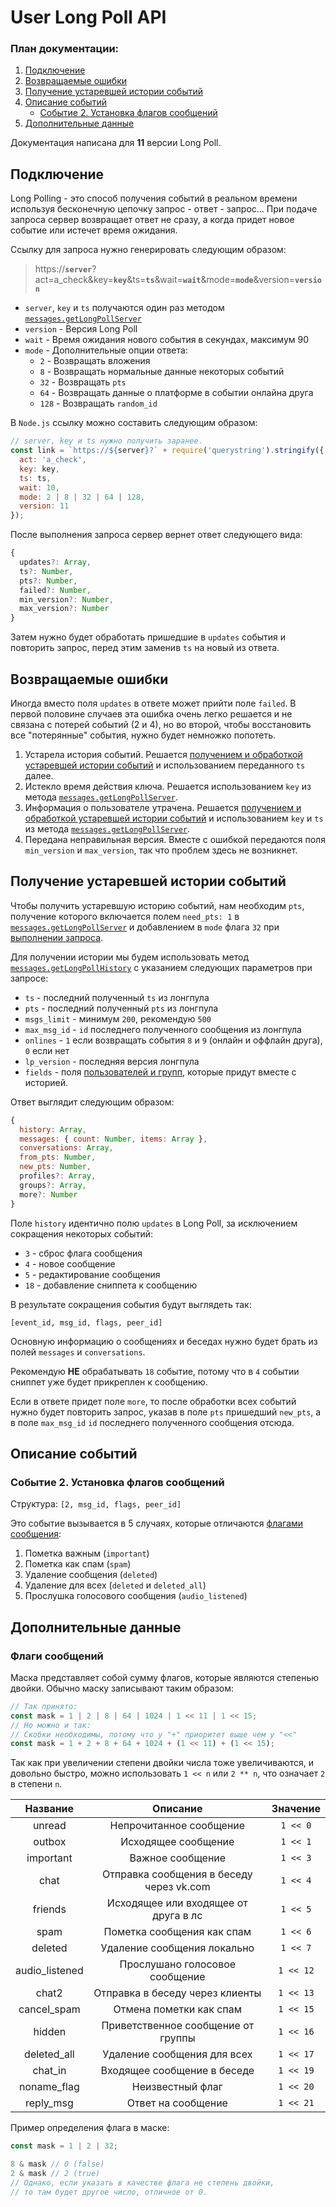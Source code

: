 # User Long Poll API

### План документации:
1. [Подключение](#подключение)
2. [Возвращаемые ошибки](#возвращаемые-ошибки)
3. [Получение устаревшей истории событий](#получение-устаревшей-истории-событий)
4. [Описание событий](#описание-событий)
   - [Событие 2. Установка флагов сообщений](#событие-2-установка-флагов-сообщений)
5. [Дополнительные данные](#дополнительные-данные)

Документация написана для __11__ версии Long Poll.

## Подключение

Long Polling - это способ получения событий в реальном времени используя бесконечную цепочку запрос - ответ - запрос... При подаче запроса сервер возвращает ответ не сразу, а когда придет новое событие или истечет время ожидания.

Ссылку для запроса нужно генерировать следующим образом:

> https://**`server`**?act=a_check&key=**`key`**&ts=**`ts`**&wait=**`wait`**&mode=**`mode`**&version=**`version`**

* `server`, `key` и `ts` получаются один раз методом [`messages.getLongPollServer`](https://vk.com/dev/messages.getLongPollServer)
* `version` - Версия Long Poll
* `wait` - Время ожидания нового события в секундах, максимум 90
* `mode` - Дополнительные опции ответа:
  * `2` - Возвращать вложения
  * `8` - Возвращать нормальные данные некоторых событий
  * `32` - Возвращать `pts`
  * `64` - Возвращать данные о платформе в событии онлайна друга
  * `128` - Возвращать `random_id`

В `Node.js` ссылку можно составить следующим образом:
```js
// server, key и ts нужно получить заранее. 
const link = `https://${server}?` + require('querystring').stringify({
  act: 'a_check',
  key: key,
  ts: ts,
  wait: 10,
  mode: 2 | 8 | 32 | 64 | 128,
  version: 11
});
```

После выполнения запроса сервер вернет ответ следующего вида:
```js
{
  updates?: Array,
  ts?: Number,
  pts?: Number,
  failed?: Number,
  min_version?: Number,
  max_version?: Number
}
```

Затем нужно будет обработать пришедшие в `updates` события и повторить запрос, перед этим заменив `ts` на новый из ответа.

## Возвращаемые ошибки

Иногда вместо поля `updates` в ответе может прийти поле `failed`. В первой половине случаев эта ошибка очень легко решается и не связана с потерей событий (2 и 4), но во второй, чтобы восстановить все "потерянные" события, нужно будет немножко попотеть.

1. Устарела история событий. Решается [получением и обработкой устаревшей истории событий](#получение-устаревшей-истории-событий) и использованием переданного `ts` далее.
2. Истекло время действия ключа. Решается использованием `key` из метода [`messages.getLongPollServer`](https://vk.com/dev/messages.getLongPollServer).
3. Информация о пользователе утрачена. Решается [получением и обработкой устаревшей истории событий](#получение-устаревшей-истории-событий) и использованием `key` и `ts` из метода [`messages.getLongPollServer`](https://vk.com/dev/messages.getLongPollServer).
4. Передана неправильная версия. Вместе с ошибкой передаются поля `min_version` и `max_version`, так что проблем здесь не возникнет.

## Получение устаревшей истории событий

Чтобы получить устаревшую историю событий, нам необходим `pts`, получение которого включается полем `need_pts: 1` в [`messages.getLongPollServer`](https://vk.com/dev/messages.getLongPollServer) и добавлением в `mode` флага `32` при [выполнении запроса](#подключение).

Для получении истории мы будем использовать метод [`messages.getLongPollHistory`](https://vk.com/dev/messages.getLongPollHistory) с указанием следующих параметров при запросе:
- `ts` - последний полученный `ts` из лонгпула
- `pts` - последний полученный `pts` из лонгпула
- `msgs_limit` - минимум `200`, рекомендую `500`
- `max_msg_id` - `id` последнего полученного сообщения из лонгпула
- `onlines` - `1` если возвращать события `8` и `9` (онлайн и оффлайн друга), `0` если нет
- `lp_version` - последняя версия лонгпула
- `fields` - поля [пользователей и групп](https://vk.com/dev/objects/user), которые придут вместе с историей.

Ответ выглядит следующим образом:
```js
{
  history: Array,
  messages: { count: Number, items: Array },
  conversations: Array,
  from_pts: Number,
  new_pts: Number,
  profiles?: Array,
  groups?: Array,
  more?: Number
}
```

Поле `history` идентично полю `updates` в Long Poll, за исключением сокращения некоторых событий:
- `3` - сброс флага сообщения
- `4` - новое сообщение
- `5` - редактирование сообщения
- `18` - добавление сниппета к сообщению

В результате сокращения события будут выглядеть так:
```
[event_id, msg_id, flags, peer_id]
```

Основную информацию о сообщениях и беседах нужно будет брать из полей `messages` и `conversations`.

Рекомендую __НЕ__ обрабатывать `18` событие, потому что в `4` событии сниппет уже будет прикреплен к сообщению. 

Если в ответе придет поле `more`, то после обработки всех событий нужно будет повторить запрос, указав в поле `pts` пришедший `new_pts`, а в поле `max_msg_id` `id` последнего полученного сообщения отсюда.

## Описание событий

### Событие 2. Установка флагов сообщений
Структура: `[2, msg_id, flags, peer_id]`

Это событие вызывается в 5 случаях, которые отличаются [флагами сообщения](#флаги-сообщений):
1. Пометка важным (`important`)
2. Пометка как спам (`spam`)
3. Удаление сообщения (`deleted`)
4. Удаление для всех (`deleted` и `deleted_all`)
5. Прослушка голосового сообщения (`audio_listened`)


## Дополнительные данные

### Флаги сообщений

Маска представляет собой сумму флагов, которые являются степенью двойки.
Обычно маску записывают таким образом:
```js
// Так принято: 
const mask = 1 | 2 | 8 | 64 | 1024 | 1 << 11 | 1 << 15;
// Но можно и так:
// Скобки необходимы, потому что у "+" приоритет выше чем у "<<"
const mask = 1 + 2 + 8 + 64 + 1024 + (1 << 11) + (1 << 15);
```

Так как при увеличении степени двойки числа тоже увеличиваются, и довольно быстро,
можно использовать `1 << n` или `2 ** n`, что означает `2` в степени `n`.

|    Название    |                 Описание                 |  Значение  |
| :------------: | :--------------------------------------: | :--------: |
| unread         | Непрочитанное сообщение                  | `1 << 0`   |
| outbox         | Исходящее сообщение                      | `1 << 1`   |
| important      | Важное сообщение                         | `1 << 3`   |
| chat           | Отправка сообщения в беседу через vk.com | `1 << 4`   |
| friends        | Исходящее или входящее от друга в лс     | `1 << 5`   |
| spam           | Пометка сообщения как спам               | `1 << 6`   |
| deleted        | Удаление сообщения локально              | `1 << 7`   |
| audio_listened | Прослушано голосовое сообщение           | `1 << 12`  |
| chat2          | Отправка в беседу через клиенты          | `1 << 13`  |
| cancel_spam    | Отмена пометки как спам                  | `1 << 15`  |
| hidden         | Приветственное сообщение от группы       | `1 << 16`  |
| deleted_all    | Удаление сообщения для всех              | `1 << 17`  |
| chat_in        | Входящее сообщение в беседе              | `1 << 19`  |
| noname_flag    | Неизвестный флаг                         | `1 << 20`  |
| reply_msg      | Ответ на сообщение                       | `1 << 21`  |

Пример определения флага в маске:
```js
const mask = 1 | 2 | 32;

8 & mask // 0 (false)
2 & mask // 2 (true)
// Однако, если указать в качестве флага не степень двойки,
// то там будет другое число, отличное от 0.
```

